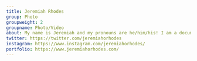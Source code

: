 ```yaml
---
title: Jeremiah Rhodes
group: Photo
groupweight: 2
groupname: Photo/Video
about: My name is Jeremiah and my pronouns are he/him/his! I am a documentary filmmaker and senior at UNC Chapel Hill, majoring in Photo and Video Journalism. Not to flex, but Michael said that I would probably win Survivor if I were on it, so that's pretty dope.
twitter: https://twitter.com/jeremiahorhodes
instagram: https://www.instagram.com/jeremiahorhodes/
portfolio: https://www.jeremiahorhodes.com/
---
```

